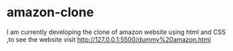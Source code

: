 # amazon-clone
I am currently developing  the clone of amazon website using html and CSS ,to see the website visit http://127.0.0.1:5500/dummy%20amazon.html
